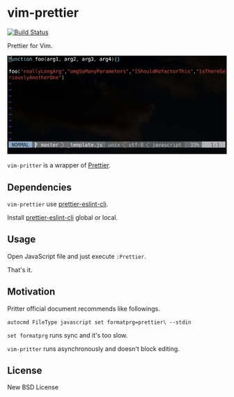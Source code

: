 # vim-prettier

[![Build Status](https://travis-ci.org/heavenshell/vim-prettier.svg?branch=master)](https://travis-ci.org/heavenshell/vim-prettier)

Prettier for Vim.

![Asynchronous format](./assets/vim-prettier.gif)

`vim-pritter` is a wrapper of [Prettier](https://github.com/prettier/prettier).

## Dependencies

`vim-prettier` use [prettier-eslint-cli](https://github.com/prettier/prettier-eslint-cli).

Install [prettier-eslint-cli](https://github.com/prettier/prettier-eslint-cli) global or local.

## Usage

Open JavaScript file and just execute `:Prettier`.

That's it.

## Motivation

Pritter official document recommends like followings.

```viml
autocmd FileType javascript set formatprg=prettier\ --stdin
```

`set formatprg` runs sync and it's too slow.

`vim-pritter` runs asynchronously and doesn't block editing.

## License

New BSD License
